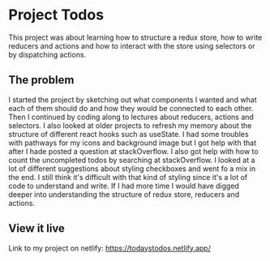 # Project Todos

This project was about learning how to structure a redux store, how to write reducers and actions and how to interact with the store using selectors or by dispatching actions.

## The problem

I started the project by sketching out what components I wanted and what each of them should do and how they would be connected to each other. Then I continued by coding along to lectures about reducers, actions and selectors. I also looked at older projects to refresh my memory about the structure of different react hooks such as useState. I had some troubles with pathways for my icons and background image but I got help with that after I hade posted a question at stackOverflow. I also got help with how to count the uncompleted todos by searching at stackOverflow. I looked at a lot of different suggestions about styling checkboxes and went fo a mix in the end. I still think it's difficult with that kind of styling since it's a lot of code to understand and write. If I had more time I would have digged deeper into understanding the structure of redux store, reducers and actions.


## View it live

Link to my project on netlify: https://todaystodos.netlify.app/

